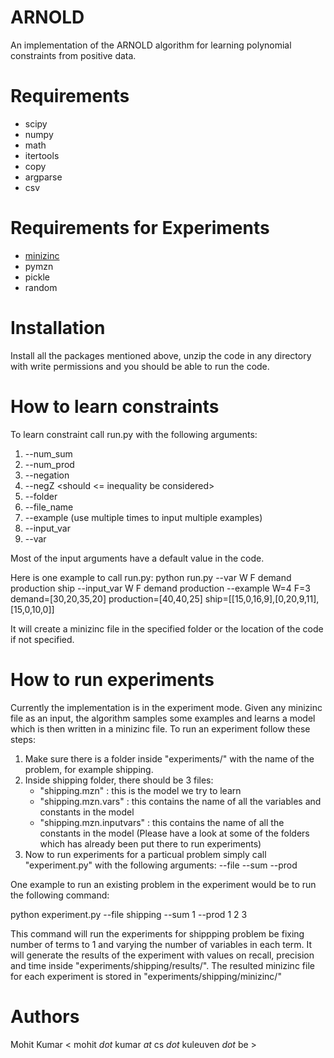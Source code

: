 # ARNOLD

An implementation of the ARNOLD algorithm for learning polynomial constraints from positive data.


# Requirements
- scipy
- numpy
- math
- itertools
- copy
- argparse
- csv

# Requirements for Experiments
- [minizinc](https://www.minizinc.org/)
- pymzn
- pickle
- random

# Installation
Install all the packages mentioned above, unzip the code in any directory with write permissions and you should be able to run the code.


# How to learn constraints
To learn constraint call run.py with the following arguments:
1. --num_sum <maximum number of terms in a constraint>
2. --num_prod <maximum number of tensors in a term>
3. --negation <weather negative terms should be considered>
4. --negZ <should <= inequality be considered>
5. --folder <location where minizinc file will be generated>
6. --file_name <name of the minizinc file>
7. --example <list of variables with values> (use multiple times to input multiple examples)
8. --input_var <list of name of constants in each example>
9. --var <list of name of variables and constants in each example>

Most of the input arguments have a default value in the code.

Here is one example to call run.py:
python run.py --var W F demand production ship --input_var W F demand production --example W=4 F=3 demand=[30,20,35,20] production=[40,40,25] ship=[[15,0,16,9],[0,20,9,11],[15,0,10,0]]

It will create a minizinc file in the specified folder or the location of the code if not specified.



# How to run experiments
Currently the implementation is in the experiment mode. Given any minizinc file as an input, the algorithm samples some examples and learns a model which is then written in a minizinc file.
To run an experiment follow these steps:
1. Make sure there is a folder inside "experiments/" with the name of the problem, for example shipping.
2. Inside shipping folder, there should be 3 files:
	- "shipping.mzn" : this is the model we try to learn
	- "shipping.mzn.vars" : this contains the name of all the variables and constants in the model
	- "shipping.mzn.inputvars" : this contains the name of all the constants in the model
	(Please have a look at some of the folders which has already been put there to run experiments)
3. Now to run experiments for a particual problem simply call "experiment.py" with the following arguments:
	--file <name of the folder in experiment with minizinc files for this particular problem>
	--sum <an array of integers defining the maximum number of terms in a constraint>
	--prod <an array of integers defining the maximum number of tensors in a term>

One example to run an existing problem in the experiment would be to run the following command:

python experiment.py --file shipping --sum 1 --prod 1 2 3

This command will run the experiments for shippping problem be fixing number of terms to 1 and varying the number of variables in each term. It will generate the results of the experiment with values on recall, precision and time inside "experiments/shipping/results/". The resulted minizinc file for each experiment is stored in "experiments/shipping/minizinc/"


# Authors
Mohit Kumar < mohit _dot_ kumar _at_ cs _dot_ kuleuven _dot_ be >

